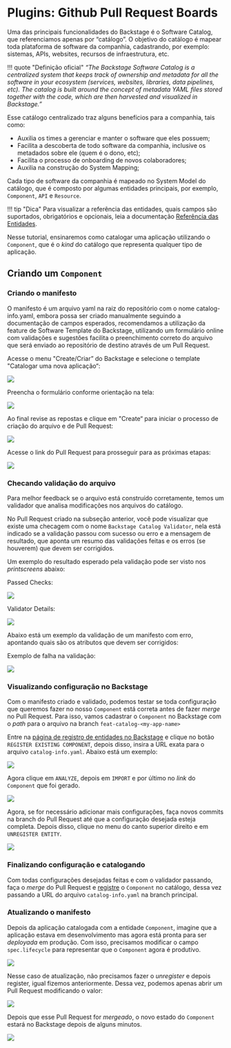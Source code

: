 # Plugins: Github Pull Request Boards

Uma das principais funcionalidades do Backstage é o Software Catalog, que referenciamos apenas por “catálogo”. O objetivo do catálogo é mapear toda plataforma de software da companhia, cadastrando, por exemplo: sistemas, APIs, websites, recursos de infraestrutura, etc.

!!! quote "Definição oficial"
    _“The Backstage Software Catalog is a centralized system that keeps track of ownership and metadata for all the software in your ecosystem (services, websites, libraries, data pipelines, etc). The catalog is built around the concept of metadata YAML files stored together with the code, which are then harvested and visualized in Backstage.”_

Esse catálogo centralizado traz alguns benefícios para a companhia, tais como:

-   Auxilia os times a gerenciar e manter o software que eles possuem;
-   Facilita a descoberta de todo software da companhia, inclusive os metadados sobre ele (quem é o dono, etc);
-   Facilita o processo de onboarding de novos colaboradores;
-   Auxilia na construção do System Mapping;


Cada tipo de software da companhia é mapeado no System Model do catálogo, que é composto por algumas entidades principais, por exemplo, `Component`, `API` e `Resource`.

!!! tip "Dica"
    Para visualizar a referência das entidades, quais campos são suportados, obrigatórios e opcionais, leia a documentação [Referência das Entidades](../reference/entities.md).

Nesse tutorial, ensinaremos como catalogar uma aplicação utilizando o `Component`, que é o _kind_ do catálogo que representa qualquer tipo de aplicação.

## Criando um `Component`

### Criando o manifesto

O manifesto é um arquivo yaml na raiz do repositório com o nome catalog-info.yaml, embora possa ser criado manualmente seguindo a documentação de campos esperados, recomendamos a utilização da feature de Software Template do Backstage, utilizando um formulário online com validações e sugestões facilita o preenchimento correto do arquivo que será enviado ao repositório de destino através de um Pull Request.

Acesse o menu "Create/Criar” do Backstage e selecione o template "Catalogar uma nova aplicação“:

![](./../img/create-new-component.png)

Preencha o formulário conforme orientação na tela:

![](./../img/template-catalog-a-new-app.png)

Ao final revise as repostas e clique em "Create“ para iniciar o processo de criação do arquivo e de Pull Request:

![](./../img/template-catalog-a-new-app-review-and-create.png)

Acesse o link do Pull Request para prosseguir para as próximas etapas:

![](./../img/template-catalog-a-new-app-tasks-done.png)

### Checando validação do arquivo

Para melhor feedback se o arquivo está construído corretamente, temos um validador que analisa modificações nos arquivos do catálogo.

No Pull Request criado na subseção anterior, você pode visualizar que existe uma checagem com o nome `Backstage Catalog Validator`, nela está indicado se a validação passou com sucesso ou erro e a mensagem de resultado, que aponta um resumo das validações feitas e os erros (se houverem) que devem ser corrigidos.

Um exemplo do resultado esperado pela validação pode ser visto nos _printscreens_ abaixo:

Passed Checks:

![](./../img/catalog-validator-passed.png)

Validator Details:

![](./../img/catalog-validator-passed-details.png)

Abaixo está um exemplo da validação de um manifesto com erro, apontando quais são os atributos que devem ser corrigidos:

Exemplo de falha na validação:

![](./../img/catalog-validator-failed-details.png)

### Visualizando configuração no Backstage

Com o manifesto criado e validado, podemos testar se toda configuração que queremos fazer no nosso `Component` está correta antes de fazer _merge_ no Pull Request. Para isso, vamos cadastrar o `Component` no Backstage com o _path_ para o arquivo na branch `feat-catalog-<my-app-name>`

Entre na [página de registro de entidades no Backstage](https://backstage.stone.tech/create "https://backstage.stone.tech/create") e clique no botão `REGISTER EXISTING COMPONENT`, depois disso, insira a URL exata para o arquivo `catalog-info.yaml`. Abaixo está um exemplo:

![](./../img/register-component-example.png)

Agora clique em `ANALYZE`, depois em `IMPORT` e por último no _link_ do `Component` que foi gerado.

![](./../img/generated-component-example.png)

Agora, se for necessário adicionar mais configurações, faça novos commits na branch do Pull Request até que a configuração desejada esteja completa. Depois disso, clique no menu do canto superior direito e em `UNREGISTER ENTITY`.

![](./../img/unregister-example.png)

### Finalizando configuração e catalogando

Com todas configurações desejadas feitas e com o validador passando, faça o _merge_ do Pull Request e [registre](https://backstage.stone.tech/create "https://backstage.stone.tech/create") o `Component` no catálogo, dessa vez passando a URL do arquivo `catalog-info.yaml` na branch principal.

### Atualizando o manifesto

Depois da aplicação catalogada com a entidade `Component`, imagine que a aplicação estava em desenvolvimento mas agora está pronta para ser _deployada_ em produção. Com isso, precisamos modificar o campo `spec.lifecycle` para representar que o `Component` agora é produtivo.

![](./../img/experimental-lifecycle-example.png)

Nesse caso de atualização, não precisamos fazer o _unregister_ e depois register, igual fizemos anteriormente. Dessa vez, podemos apenas abrir um Pull Request modificando o valor:

![](./../img/update-lifecycle-example.png)

Depois que esse Pull Request for _mergeado_, o novo estado do `Component` estará no Backstage depois de alguns minutos.

![](./../img/production-lifecycle-example.png)
